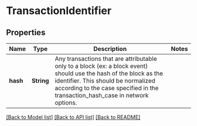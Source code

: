 # TransactionIdentifier

## Properties

| Name     | Type       | Description                                                                                                                                                                                                                               | Notes |
| -------- | ---------- | ----------------------------------------------------------------------------------------------------------------------------------------------------------------------------------------------------------------------------------------- | ----- |
| **hash** | **String** | Any transactions that are attributable only to a block (ex: a block event) should use the hash of the block as the identifier. This should be normalized according to the case specified in the transaction_hash_case in network options. |       |

[[Back to Model list]](../README.md#documentation-for-models)
[[Back to API list]](../README.md#documentation-for-api-endpoints) [[Back to README]](../README.md)
